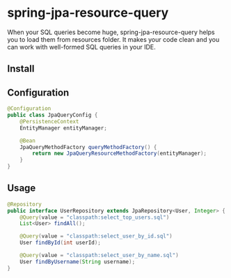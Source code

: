 # spring-jpa-resource-query

When your SQL queries become huge, spring-jpa-resource-query helps you to load them from resources folder. It makes your code clean and you can work with well-formed SQL queries in your IDE.

## Install

## Configuration
```java
@Configuration
public class JpaQueryConfig {
    @PersistenceContext
    EntityManager entityManager;

    @Bean
    JpaQueryMethodFactory queryMethodFactory() {
        return new JpaQueryResourceMethodFactory(entityManager);
    }
}
```

## Usage
```java
@Repository
public interface UserRepository extends JpaRepository<User, Integer> {
    @Query(value = "classpath:select_top_users.sql")
    List<User> findAll();

    @Query(value = "classpath:select_user_by_id.sql")
    User findById(int userId);

    @Query(value = "classpath:select_user_by_name.sql")
    User findByUsername(String username);
}
```
